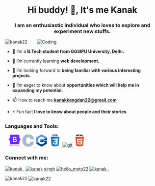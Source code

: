 <h1 align="center">Hi buddy! 👋, It's me Kanak</h1>
<h3 align="center">I am an enthusiastic individual who loves to explore and experiment new stuffs.</h3>


<img align="right" alt="Coding" width="400" src="https://cdn.dribbble.com/users/2646423/screenshots/5507196/computer.gif">

<p align="left"> <img src="https://komarev.com/ghpvc/?username=kanak22&label=Profile%20views&color=0e75b6&style=flat" alt="kanak22" /> </p>

- 🔭 I’m a **B.Tech student from GGSIPU University, Delhi.**

- 🌱 I’m currently learning **web development.**

- 👯 I’m looking forward to **being familiar with various interesting projects.**

- 🤝 I’m eager to know about **opportunities which will help me in expanding my potential.**

- 📫 How to reach me **kanakkangdan22@gmail.com**

- ⚡ Fun fact **I love to know about people and their stories.**

<h3 align="left" >Languages and Tools:</h3>
<p align="left" >&ensp; 
  <a href="https://getbootstrap.com" target="_blank"> <img src="https://raw.githubusercontent.com/devicons/devicon/master/icons/bootstrap/bootstrap-plain-wordmark.svg" alt="bootstrap" width="40" height="40"></img> </a> 
  <a href="https://www.cprogramming.com/" target="_blank"> <img src="https://raw.githubusercontent.com/devicons/devicon/master/icons/c/c-original.svg" alt="c" width="40" height="40"></img> </a> 
  <a href="https://www.w3schools.com/cpp/" target="_blank"> <img src="https://raw.githubusercontent.com/devicons/devicon/master/icons/cplusplus/cplusplus-original.svg" alt="cplusplus" width="40" height="40"></img> </a> 
  <a href="https://www.w3schools.com/css/" target="_blank"> <img src="https://raw.githubusercontent.com/devicons/devicon/master/icons/css3/css3-original-wordmark.svg" alt="css3" width="40" height="40"></img> </a> 
  <a href="https://git-scm.com/" target="_blank"> <img src="https://www.vectorlogo.zone/logos/git-scm/git-scm-icon.svg" alt="git" width="40" height="40"></img> </a> 
  <a href="https://www.w3.org/html/" target="_blank"> <img src="https://raw.githubusercontent.com/devicons/devicon/master/icons/html5/html5-original-wordmark.svg" alt="html5" width="40" height="40"></img> </a> 
</p>


<h3 align="left">Connect with me:</h3>
<p align="left">
<a href="https://linkedin.com/in/kanak ." target="blank"><img align="center" src="https://cdn.jsdelivr.net/npm/simple-icons@3.0.1/icons/linkedin.svg" alt="kanak ." height="30" width="40" /></a>
<a href="https://fb.com/kanak singh" target="blank"><img align="center" src="https://cdn.jsdelivr.net/npm/simple-icons@3.0.1/icons/facebook.svg" alt="kanak singh"  height="30" width="40" /></a>
<a href="https://www.codechef.com/users/hello_moto22" target="blank"><img align="center" src="https://cdn.jsdelivr.net/npm/simple-icons@3.1.0/icons/codechef.svg" alt="hello_moto22" height="30" width="40" /></a>
<a href="https://www.hackerrank.com/kanak ." target="blank"><img align="center" src="https://cdn.jsdelivr.net/npm/simple-icons@3.0.1/icons/hackerrank.svg" alt="kanak ." height="30" width="40" /></a>
</p>


<p><img align="left"  src="https://github-readme-stats.vercel.app/api/top-langs?username=kanak22&show_icons=true&locale=en&layout=compact" alt="kanak22" /></p>

<p>&nbsp;<img align="center" src="https://github-readme-stats.vercel.app/api?username=kanak22&show_icons=true&locale=en" alt="kanak22" /></p>
